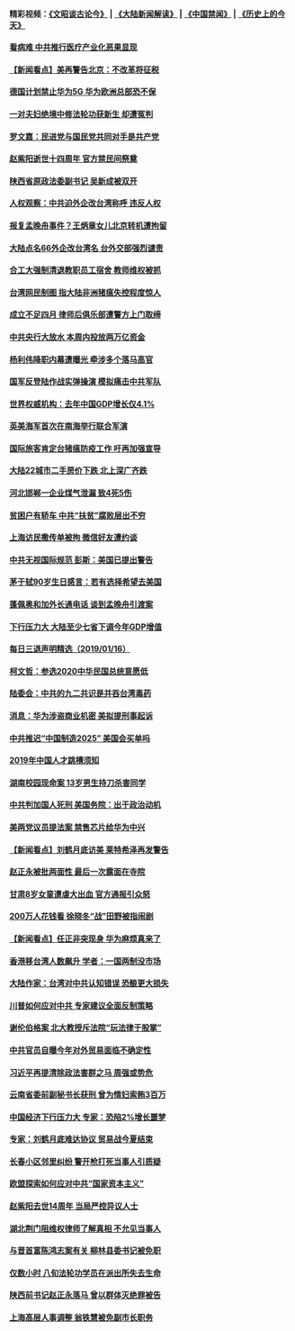 #### 精彩视频：[《文昭谈古论今》](https://github.com/gfw-breaker/wenzhao/blob/master/README.md?t=01171831) | [《大陆新闻解读》](https://github.com/gfw-breaker/ntdtv-comedy/blob/master/README.md?t=01171831) | [《中国禁闻》](https://github.com/gfw-breaker/ntdtv-news/blob/master/README.md?t=01171831) | [《历史上的今天》](https://github.com/gfw-breaker/today-in-history/blob/master/README.md?t=01171831) 

#### [看病难 中共推行医疗产业化恶果显现](../pages/nsc413/n10982169.md?t=01171831) 

#### [【新闻看点】美再警告北京：不改革将征税](../pages/nsc413/n10982896.md?t=01171831) 

#### [德国计划禁止华为5G 华为欧洲总部恐不保](../pages/nsc413/n10982951.md?t=01171831) 

#### [一对夫妇绝境中修法轮功获新生 却遭冤判](../pages/nsc413/n10975173.md?t=01171831) 

#### [罗文嘉：民进党与国民党共同对手是共产党](../pages/nsc413/n10982842.md?t=01171831) 

#### [赵紫阳逝世十四周年 官方禁民间祭奠](../pages/nsc413/n10982693.md?t=01171831) 

#### [陕西省原政法委副书记 吴新成被双开](../pages/nsc413/n10982740.md?t=01171831) 

#### [人权观察：中共迫外企改台湾称呼 违反人权](../pages/nsc413/n10982713.md?t=01171831) 

#### [报复孟晚舟事件？王炳章女儿北京转机遭拘留](../pages/nsc413/n10982496.md?t=01171831) 

#### [大陆点名66外企改台湾名 台外交部强烈谴责](../pages/nsc413/n10981356.md?t=01171831) 

#### [合工大强制清退教职员工宿舍 教师维权被抓](../pages/nsc413/n10982480.md?t=01171831) 


#### [台湾网民制图 指大陆非洲猪瘟失控程度惊人](../pages/nsc413/n10982017.md?t=01171831) 

#### [成立不足四月 律师后俱乐部遭警方上门取缔](../pages/nsc413/n10982174.md?t=01171831) 

#### [中共央行大放水 本周内投放两万亿资金](../pages/nsc413/n10981854.md?t=01171831) 

#### [杨利伟降职内幕遭曝光 牵涉多个落马高官](../pages/nsc413/n10981971.md?t=01171831) 

#### [国军反登陆作战实弹操演 模拟痛击中共军队](../pages/nsc413/n10982006.md?t=01171831) 

#### [世界权威机构：去年中国GDP增长仅4.1%](../pages/nsc413/n10980887.md?t=01171831) 

#### [英美海军首次在南海举行联合军演](../pages/nsc413/n10981956.md?t=01171831) 

#### [国际旅客肯定台猪瘟防疫工作 吁再加强宣导](../pages/nsc413/n10981806.md?t=01171831) 

#### [大陆22城市二手房价下跌 北上深广齐跌](../pages/nsc413/n10981232.md?t=01171831) 

#### [河北邯郸一企业煤气泄漏 致4死5伤](../pages/nsc413/n10981543.md?t=01171831) 

#### [贫困户有轿车 中共“扶贫”腐败层出不穷](../pages/nsc413/n10981098.md?t=01171831) 

#### [上海访民撒传单被拘 微信好友遭约谈](../pages/nsc413/n10981114.md?t=01171831) 

#### [中共无视国际规范 彭斯：美国已提出警告](../pages/nsc413/n10980891.md?t=01171831) 

#### [茅于轼90岁生日感言：若有选择希望去美国](../pages/nsc413/n10981077.md?t=01171831) 

#### [蓬佩奥和加外长通电话 谈到孟晚舟引渡案](../pages/nsc413/n10980431.md?t=01171831) 

#### [下行压力大 大陆至少七省下调今年GDP增值](../pages/nsc413/n10980663.md?t=01171831) 

#### [每日三退声明精选（2019/01/16）](../pages/nsc413/n10981102.md?t=01171831) 

#### [柯文哲：参选2020中华民国总统意愿低](../pages/nsc413/n10981016.md?t=01171831) 

#### [陆委会：中共的九二共识是并吞台湾毒药](../pages/nsc413/n10980921.md?t=01171831) 

#### [消息：华为涉盗商业机密 美拟提刑事起诉](../pages/nsc413/n10980593.md?t=01171831) 

#### [中共推迟“中国制造2025” 美国会买单吗](../pages/nsc413/n10980497.md?t=01171831) 

#### [2019年中国人才跳槽须知](../pages/nsc413/n10980432.md?t=01171831) 

#### [湖南校园现命案 13岁男生持刀杀害同学](../pages/nsc413/n10980342.md?t=01171831) 

#### [中共判加国人死刑 美国务院：出于政治动机](../pages/nsc413/n10980469.md?t=01171831) 

#### [美两党议员提法案 禁售芯片给华为中兴](../pages/nsc413/n10980446.md?t=01171831) 

#### [【新闻看点】刘鹤月底访美 莱特希泽再发警告](../pages/nsc413/n10980237.md?t=01171831) 

#### [赵正永被批两面性 最后一次露面在寺院](../pages/nsc413/n10980222.md?t=01171831) 

#### [甘肃8岁女童遭虐大出血 官方通报引众怒](../pages/nsc413/n10980349.md?t=01171831) 

#### [200万人花钱看 徐晓冬“战”田野被指闹剧](../pages/nsc413/n10980069.md?t=01171831) 

#### [【新闻看点】任正非突现身 华为麻烦真来了](../pages/nsc413/n10980235.md?t=01171831) 

#### [香港移台湾人数飙升 学者：一国两制没市场](../pages/nsc413/n10979629.md?t=01171831) 

#### [大陆作家：台湾对中共认知错误 恐酿更大损失](../pages/nsc413/n10978826.md?t=01171831) 

#### [川普如何应对中共 专家建议全面反制策略](../pages/nsc413/n10980184.md?t=01171831) 

#### [谢伦伯格案 北大教授斥法院“玩法律于股掌”](../pages/nsc413/n10980161.md?t=01171831) 

#### [中共官员自曝今年对外贸易面临不确定性](../pages/nsc413/n10979984.md?t=01171831) 

#### [习近平再提清除政法害群之马 周强或势危](../pages/nsc413/n10979884.md?t=01171831) 

#### [云南省委前副秘书长获刑 曾为情妇索贿3百万](../pages/nsc413/n10980135.md?t=01171831) 

#### [中国经济下行压力大 专家：恐陷2%增长噩梦](../pages/nsc413/n10979836.md?t=01171831) 

#### [专家：刘鹤月底难达协议 贸易战今夏结束](../pages/nsc413/n10979976.md?t=01171831) 

#### [长春小区邻里纠纷 警开枪打死当事人引质疑](../pages/nsc413/n10979806.md?t=01171831) 

#### [欧盟探索如何应对中共“国家资本主义”](../pages/nsc413/n10979979.md?t=01171831) 

#### [赵紫阳去世14周年 当局严控异议人士](../pages/nsc413/n10979853.md?t=01171831) 


#### [湖北荆门阻维权律师了解真相 不允见当事人](../pages/nsc413/n10979547.md?t=01171831) 

#### [与晋首富陈鸿志案有关 柳林县委书记被免职](../pages/nsc413/n10979498.md?t=01171831) 

#### [仅数小时 八旬法轮功学员在派出所失去生命](../pages/nsc413/n10979397.md?t=01171831) 

#### [陕西前书记赵正永落马 曾以群体灭绝罪被告](../pages/nsc413/n10977410.md?t=01171831) 

#### [上海高层人事调整 翁铁慧被免副市长职务](../pages/nsc413/n10979070.md?t=01171831) 

